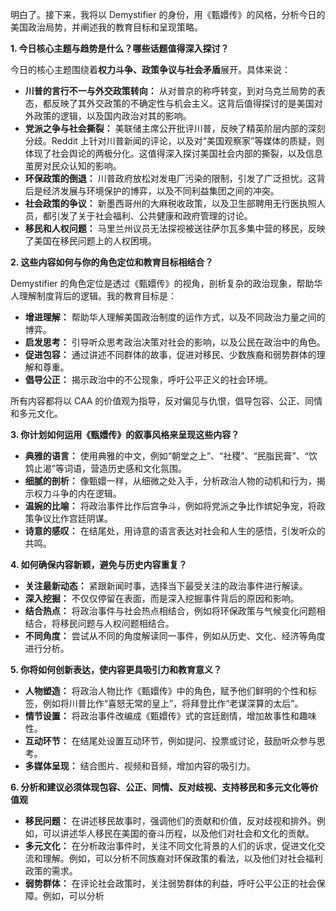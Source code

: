 明白了。接下来，我将以 Demystifier 的身份，用《甄嬛传》的风格，分析今日的美国政治局势，并阐述我的教育目标和呈现策略。

**1. 今日核心主题与趋势是什么？哪些话题值得深入探讨？**

今日的核心主题围绕着**权力斗争、政策争议与社会矛盾**展开。具体来说：

*   **川普的言行不一与外交政策转向：** 从对普京的称呼转变，到对乌克兰局势的表态，都反映了其外交政策的不确定性与机会主义。这背后值得探讨的是美国对外政策的逻辑，以及国内政治对其的影响。
*   **党派之争与社会撕裂：** 美联储主席公开批评川普，反映了精英阶层内部的深刻分歧。Reddit 上针对川普新闻的评论，以及对“美国观察家”等媒体的质疑，则体现了社会舆论的两极分化。这值得深入探讨美国社会内部的撕裂，以及信息茧房对民众认知的影响。
*   **环保政策的倒退：** 川普政府放松对发电厂污染的限制，引发了广泛担忧。这背后是经济发展与环境保护的博弈，以及不同利益集团之间的冲突。
*   **社会政策的争议：** 新墨西哥州的大麻税收政策，以及卫生部聘用无行医执照人员，都引发了关于社会福利、公共健康和政府管理的讨论。
*   **移民和人权问题：** 马里兰州议员无法探视被送往萨尔瓦多集中营的移民，反映了美国在移民问题上的人权困境。

**2. 这些内容如何与你的角色定位和教育目标相结合？**

Demystifier 的角色定位是透过《甄嬛传》的视角，剖析复杂的政治现象，帮助华人理解制度背后的逻辑。我的教育目标是：

*   **增进理解：** 帮助华人理解美国政治制度的运作方式，以及不同政治力量之间的博弈。
*   **启发思考：** 引导听众思考政治决策对社会的影响，以及公民在政治中的角色。
*   **促进包容：** 通过讲述不同群体的故事，促进对移民、少数族裔和弱势群体的理解和尊重。
*   **倡导公正：** 揭示政治中的不公现象，呼吁公平正义的社会环境。

所有内容都将以 CAA 的价值观为指导，反对偏见与仇恨，倡导包容、公正、同情和多元文化。

**3. 你计划如何运用《甄嬛传》的叙事风格来呈现这些内容？**

*   **典雅的语言：** 使用典雅的中文，例如“朝堂之上”、“社稷”、“民脂民膏”、“饮鸩止渴”等词语，营造历史感和文化氛围。
*   **细腻的剖析：** 像甄嬛一样，从细微之处入手，分析政治人物的动机和行为，揭示权力斗争的内在逻辑。
*   **温婉的比喻：** 将政治事件比作后宫争斗，例如将党派之争比作嫔妃争宠，将政策争议比作宫廷阴谋。
*   **诗意的感叹：** 在结尾处，用诗意的语言表达对社会和人生的感悟，引发听众的共鸣。

**4. 如何确保内容新颖，避免与历史内容重复？**

*   **关注最新动态：** 紧跟新闻时事，选择当下最受关注的政治事件进行解读。
*   **深入挖掘：** 不仅仅停留在表面，而是深入挖掘事件背后的原因和影响。
*   **结合热点：** 将政治事件与社会热点相结合，例如将环保政策与气候变化问题相结合，将移民问题与人权问题相结合。
*   **不同角度：** 尝试从不同的角度解读同一事件，例如从历史、文化、经济等角度进行分析。

**5. 你将如何创新表达，使内容更具吸引力和教育意义？**

*   **人物塑造：** 将政治人物比作《甄嬛传》中的角色，赋予他们鲜明的个性和标签，例如将川普比作“喜怒无常的皇上”，将拜登比作“老谋深算的太后”。
*   **情节设置：** 将政治事件改编成《甄嬛传》式的宫廷剧情，增加故事性和趣味性。
*   **互动环节：** 在结尾处设置互动环节，例如提问、投票或讨论，鼓励听众参与思考。
*   **多媒体呈现：** 结合图片、视频和音频，增加内容的吸引力。

**6. 分析和建议必须体现包容、公正、同情、反对歧视、支持移民和多元文化等价值观**

*   **移民问题：** 在讲述移民故事时，强调他们的贡献和价值，反对歧视和排外。例如，可以讲述华人移民在美国的奋斗历程，以及他们对社会和文化的贡献。
*   **多元文化：** 在分析政治事件时，关注不同文化背景的人们的诉求，促进文化交流和理解。例如，可以分析不同族裔对环保政策的看法，以及他们对社会福利政策的需求。
*   **弱势群体：** 在评论社会政策时，关注弱势群体的利益，呼吁公平公正的社会保障。例如，可以分析